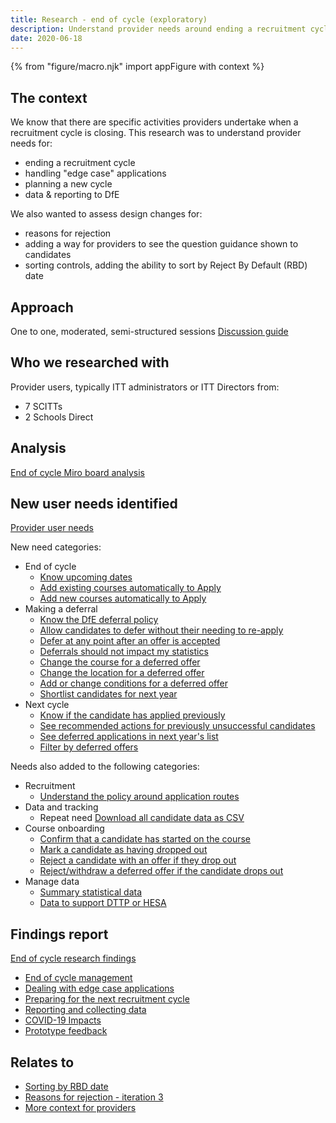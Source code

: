 ```yaml
---
title: Research - end of cycle (exploratory)
description: Understand provider needs around ending a recruitment cycle. Also some usability testing of reasons for rejection, candidate guidance on the application view and sort by Reject by Default date
date: 2020-06-18
---
```


{% from "figure/macro.njk" import appFigure with context %}

## The context

We know that there are specific activities providers undertake when a recruitment cycle is closing. This research was to understand provider needs for:
* ending a recruitment cycle
* handling "edge case" applications
* planning a new cycle
* data & reporting to DfE

We also wanted to assess design changes for:
* reasons for rejection
* adding a way for providers to see the question guidance shown to candidates
* sorting controls, adding the ability to sort by Reject By Default (RBD) date

## Approach

One to one, moderated, semi-structured sessions
[Discussion guide](https://docs.google.com/document/d/1gbTev2fd9cAAkVgP6JDYoZXSL_1M7PUgA_DAZIJrwFU/)

## Who we researched with

Provider users, typically ITT administrators or ITT Directors from:
* 7 SCITTs
* 2 Schools Direct

## Analysis

[End of cycle Miro board analysis](https://miro.com/app/board/o9J_kqtdx_E=/)

## New user needs identified

[Provider user needs](https://trello.com/b/5m1pMTme/apply-provider-needs-e2e)

New need categories:
* End of cycle
  * [Know upcoming dates](https://trello.com/c/w2C5r8Tp/177-i-need-to-know-the-upcoming-key-dates-from-dfe-in-advance-so-that-i-can-manage-my-time)
  * [Add existing courses automatically to Apply](https://trello.com/c/idQ8pSJ2/178-i-need-my-existing-pilot-courses-to-be-automatically-added-to-apply-next-year)
  * [Add new courses automatically to Apply](https://trello.com/c/4R3XJxaI/179-i-need-any-new-courses-added-as-part-of-the-rollover-allocations-process-to-be-automatically-added-to-the-apply-pilot-next-year)
* Making a deferral
  * [Know the DfE deferral policy](https://trello.com/c/Ayqff5AB/166-i-need-to-know-dfes-guidance-and-policy-around-deferrals-so-that-i-can-inform-candidates-to-avoid-duplication-of-effort)
  * [Allow candidates to defer without their needing to re-apply](https://trello.com/c/rCiOlnp6/167-i-need-to-have-the-option-to-defer-an-offer-into-the-next-year-if-i-know-im-going-to-be-running-the-same-course-so-that-the-cand)
  * [Defer at any point after an offer is accepted](https://trello.com/c/nGn8RdR8/169-i-need-to-be-able-to-defer-an-offer-at-any-point-after-being-accepted-by-the-candidate-so-that-i-can-defer-them-at-any-point-in)
  * [Deferrals should not impact my statistics](https://trello.com/c/DMEJKbr6/172-i-need-to-be-able-to-defer-or-reject-an-offer-without-this-impacting-negatively-on-ofsted-dfe-statistics-so-that-my-rejection-ra)
  * [Change the course for a deferred offer](https://trello.com/c/Sgg13bJl/174-i-need-to-be-able-to-change-the-course-of-a-deferred-offer-in-the-next-cycle-so-that-the-candidate-is-placed-on-the-right-course)
  * [Change the location for a deferred offer](https://trello.com/c/2eJIIf4K/173-i-need-to-be-able-to-change-the-location-of-a-deferred-offer-in-the-next-cycle-so-that-the-candidate-is-placed-at-a-school-that)
  * [Add or change conditions for a deferred offer](https://trello.com/c/S28fRYLq/175-i-need-to-change-or-add-conditions-for-a-deferred-application-so-that-the-conditions-are-correct-for-next-year)
  * [Shortlist candidates for next year](https://trello.com/c/zV7uPe4L/168-i-need-to-shortlist-candidates-who-i-dont-have-room-for-this-year-or-who-has-asked-for-defer-but-who-i-would-be-happy-to-have-a)
* Next cycle
  * [Know if the candidate has applied previously](https://trello.com/c/gLqz5Fzc/162-i-need-to-know-if-the-candidate-applied-previously-so-that-i-can-compare-their-application-to-last-year-and-adapt-my-interview-p)
  * [See recommended actions for previously unsuccessful candidates](https://trello.com/c/y76OWSMr/163-i-need-to-see-our-recommended-actions-for-unsuccessful-candidates-so-that-i-can-determine-whether-they-have-taken-these-actions)
  * [See deferred applications in next year's list](https://trello.com/c/veC7ytxS/170-i-need-to-see-the-deferred-applications-in-next-years-list-so-that-i-can-manage-their-application-alongside-the-next-cohort)
  * [Filter by deferred offers](https://trello.com/c/QPiL96f9/171-i-need-to-be-able-to-filter-my-applications-by-those-who-are-deferred-so-that-i-can-find-the-applications-easily)

Needs also added to the following categories:
* Recruitment
  * [Understand the policy around application routes](https://trello.com/c/bp2UPV3m/164-i-need-to-be-aware-of-the-policy-around-application-routes-so-that-i-can-inform-candidates-the-best-route-to-apply-through-and-a)
* Data and tracking
  * Repeat need [Download all candidate data as CSV](https://trello.com/c/xB4u69FC/161-i-need-to-download-any-candidate-data-i-need-as-a-csv-so-that-i-can-easily-track-candidates-outside-of-the-manage-system)
* Course onboarding
  * [Confirm that a candidate has started on the course](https://trello.com/c/Aizv2IKM/159-i-need-to-confirm-the-candidate-has-started-on-the-course-so-that-my-records-are-correct-and-i-can-report-accurate-data)
  * [Mark a candidate as having dropped out](https://trello.com/c/OVeYrUWL/160-i-need-to-be-able-to-mark-someone-as-having-dropped-out-of-the-course-before-they-start-and-after-they-start-so-that-my-records)
  * [Reject a candidate with an offer if they drop out](https://trello.com/c/ajX2HNQ3/165-i-need-to-be-able-to-reject-someone-who-has-accepted-an-offer-if-they-drop-out-so-that-my-records-are-up-to-date)
  * [Reject/withdraw a deferred offer if the candidate drops out](https://trello.com/c/pgdRucyL/176-i-need-to-reject-withdraw-a-deferred-application-so-that-if-the-candidate-drops-out-my-records-are-up-to-date)
* Manage data
  * [Summary statistical data](https://trello.com/c/ErAkkfqg/180-i-need-data-about-all-my-applications-received-rejected-and-offered-throughout-the-year-so-that-i-can-report-accurate-data)
  * [Data to support DTTP or HESA](https://trello.com/c/7CxOJ0YW/181-i-need-to-receive-the-correct-data-in-order-to-complete-my-hesa-and-dttp-returns-to-the-dfe)

## Findings report

[End of cycle research findings](https://docs.google.com/presentation/d/1Jtchf-8CZv_E75UuNFMl-YR9tD-_RcYOEa3wIpOJzqI/edit?usp=sharing)
* [End of cycle management](https://docs.google.com/presentation/d/1Jtchf-8CZv_E75UuNFMl-YR9tD-_RcYOEa3wIpOJzqI/#slide=id.g85c8fec79f_0_157)
* [Dealing with edge case applications](https://docs.google.com/presentation/d/1Jtchf-8CZv_E75UuNFMl-YR9tD-_RcYOEa3wIpOJzqI/#slide=id.g80a8d09ca1_0_28)
* [Preparing for the next recruitment cycle](https://docs.google.com/presentation/d/1Jtchf-8CZv_E75UuNFMl-YR9tD-_RcYOEa3wIpOJzqI/#slide=id.g80a8d09ca1_0_35)
* [Reporting and collecting data](https://docs.google.com/presentation/d/1Jtchf-8CZv_E75UuNFMl-YR9tD-_RcYOEa3wIpOJzqI/#slide=id.g80a8d09ca1_0_42)
* [COVID-19 Impacts](https://docs.google.com/presentation/d/1Jtchf-8CZv_E75UuNFMl-YR9tD-_RcYOEa3wIpOJzqI/#slide=id.g8a6173f9e3_0_128)
* [Prototype feedback](https://docs.google.com/presentation/d/1Jtchf-8CZv_E75UuNFMl-YR9tD-_RcYOEa3wIpOJzqI/#slide=id.g8a6173f9e3_0_198)

## Relates to

* [Sorting by RBD date](../sorting-by-rbd-date)
* [Reasons for rejection - iteration 3](../reasons-for-rejection-iteration-3)
* [More context for providers](../provider-context/)

